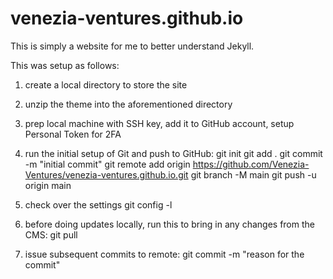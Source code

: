 # venezia-ventures.github.io

This is simply a website for me to better understand Jekyll.


This was setup as follows:

1) create a local directory to store the site

2) unzip the theme into the aforementioned directory

3) prep local machine with SSH key, add it to GitHub account, setup Personal Token for 2FA

4) run the initial setup of Git and push to GitHub:
   git init
   git add .
   git commit -m "initial commit"
   git remote add origin https://github.com/Venezia-Ventures/venezia-ventures.github.io.git
   git branch -M main
   git push -u origin main

5) check over the settings
   git config -l
   
6) before doing updates locally, run this to bring in any changes from the CMS:
  git pull
  
7) issue subsequent commits to remote:
  git commit -m "reason for the commit"
 
